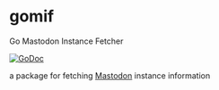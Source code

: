 # gomif

Go Mastodon Instance Fetcher

[![GoDoc](https://godoc.org/github.com/m0t0k1ch1/gomif?status.svg)](https://godoc.org/github.com/m0t0k1ch1/gomif)

a package for fetching [Mastodon](https://github.com/tootsuite/mastodon) instance information
